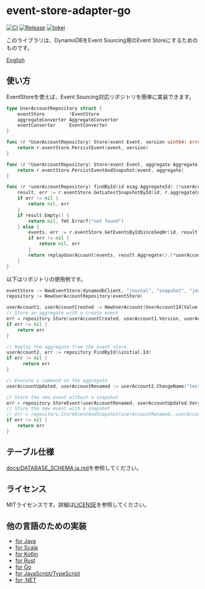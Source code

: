 # event-store-adapter-go

[![CI](https://github.com/j5ik2o/event-store-adapter-go/actions/workflows/ci.yml/badge.svg)](https://github.com/j5ik2o/event-store-adapter-go/actions/workflows/ci.yml)
[![Release](https://img.shields.io/github/v/release/j5ik2o/event-store-adapter-go.svg?style=flat-square)](https://github.com/j5ik2o/event-store-adapter-go/releases/latest)
[![tokei](https://tokei.rs/b1/github/j5ik2o/event-store-adapter-go)](https://github.com/XAMPPRocky/tokei)

このライブラリは、DynamoDBをEvent Sourcing用のEvent Storeにするためのものです。

[English](./README.md)

## 使い方

EventStoreを使えば、Event Sourcing対応リポジトリを簡単に実装できます。

```go
type UserAccountRepository struct {
    eventStore         *EventStore
    aggregateConverter AggregateConverter
    eventConverter     EventConverter
}

func (r *UserAccountRepository) Store(event Event, version uint64) error {
    return r.eventStore.PersistEvent(event, version)
}

func (r *UserAccountRepository) Store(event Event, aggregate Aggregate) error {
    return r.eventStore.PersistEventAndSnapshot(event, aggregate)
}

func (r *userAccountRepository) findById(id esag.AggregateId) (*userAccount, error) {
	result, err := r.eventStore.GetLatestSnapshotById(id, r.aggregateConverter)
	if err != nil {
		return nil, err
	}
	if result.Empty() {
		return nil, fmt.Errorf("not found")
	} else {
		events, err := r.eventStore.GetEventsByIdSinceSeqNr(id, result.Aggregate().GetSeqNr()+1, r.eventConverter)
		if err != nil {
			return nil, err
		}
		return replayUserAccount(events, result.Aggregate().(*userAccount)), nil
	}
}
```

以下はリポジトリの使用例です。

```go
eventStore := NewEventStore(dynamodbClient, "journal", "snapshot", "journal-aid-index", "snapshot-aid-index", 1)
repository := NewUserAccountRepository(eventStore)

userAccount1, userAccountCreated := NewUserAccount(UserAccountId{Value: "1"}, "test")
// Store an aggregate with a create event
err = repository.Store(userAccountCreated, userAccount1.Version, userAccount1)
if err != nil {
    return err
}

// Replay the aggregate from the event store
userAccount2, err := repository.FindById(&initial.Id)
if err != nil {
	  return err
}

// Execute a command on the aggregate
userAccountUpdated, userAccountRenamed := userAccount2.ChangeName("test2")

// Store the new event without a snapshot
err = repository.StoreEvent(userAccountRenamed, userAccountUpdated.Version)
// Store the new event with a snapshot
// err = repository.StoreEventAndSnapshot(userAccountRenamed, userAccountUpdated)
if err != nil {
    return err
}
```

## テーブル仕様

[docs/DATABASE_SCHEMA.ja.md](docs/DATABASE_SCHEMA.ja.md)を参照してください。

## ライセンス

MITライセンスです。詳細は[LICENSE](LICENSE)を参照してください。

## 他の言語のための実装

- [for Java](https://github.com/j5ik2o/event-store-adapter-java)
- [for Scala](https://github.com/j5ik2o/event-store-adapter-scala)
- [for Kotlin](https://github.com/j5ik2o/event-store-adapter-kotlin)
- [for Rust](https://github.com/j5ik2o/event-store-adapter-rs)
- [for Go](https://github.com/j5ik2o/event-store-adapter-go)
- [for JavaScript/TypeScript](https://github.com/j5ik2o/event-store-adapter-js)
- [for .NET](https://github.com/j5ik2o/event-store-adapter-dotnet)
